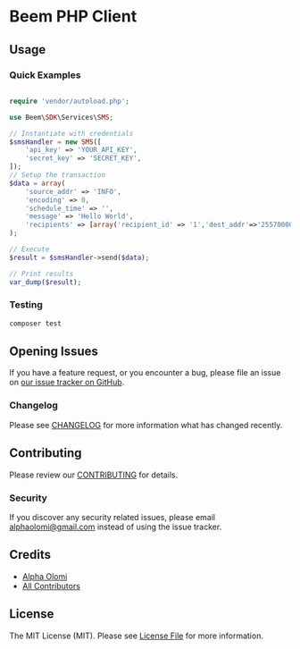 # Beem PHP Client

## Usage

### Quick Examples

```php

require 'vendor/autoload.php';

use Beem\SDK\Services\SMS;

// Instantiate with credentials
$smsHandler = new SMS([
    'api_key' => 'YOUR_API_KEY',
    'secret_key' => 'SECRET_KEY',    
]);
// Setup the transaction
$data = array(
    'source_addr' => 'INFO',
    'encoding' => 0,
    'schedule_time' => '',
    'message' => 'Hello World',
    'recipients' => [array('recipient_id' => '1','dest_addr'=>'255700000001'),
);

// Execute
$result = $smsHandler->send($data);

// Print results
var_dump($result);

```

### Testing

```bash
composer test
```

## Opening Issues

If you have a feature request, or you encounter a bug, please file an issue on [our issue tracker on GitHub](https://github.com/Beem/php-client/issues).

### Changelog

Please see [CHANGELOG](CHANGELOG.md) for more information what has changed recently.

## Contributing

Please review our [CONTRIBUTING](CONTRIBUTING.md) for details.

### Security

If you discover any security related issues, please email [alphaolomi@gmail.com](mailto:alphaolomi@gmail.com) instead of using the issue tracker.

## Credits

-   [Alpha Olomi](https://github.com/Beem)
-   [All Contributors](../../contributors)

## License

The MIT License (MIT). Please see [License File](LICENSE.md) for more information.

